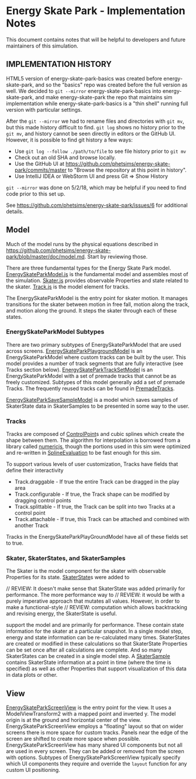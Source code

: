 # Energy Skate Park - Implementation Notes

This document contains notes that will be helpful to developers and future maintainers of this simulation.

## IMPLEMENTATION HISTORY
HTML5 version of energy-skate-park-basics was created before energy-skate-park, and so the "basics" repo was created
before the full version as well. We decided to `git --mirror` energy-skate-park-basics into energy-skate-park, and make
energy-skate-park the repo that maintains sim implementation while energy-skate-park-basics is a "thin shell" running
full version with particular settings.

After the `git --mirror` we had to rename files and directories with `git mv`, but this made history difficult to find.
`git log` shows no history prior to the `git mv`, and history cannot be seen directly in editors or the GitHub UI.
However, it is possible to find git history a few ways:
 - Use `git log --follow ./path/to/file` to see file history prior to `git mv`
 - Check out an old SHA and browse locally.
 - Use the GitHub UI at https://github.com/phetsims/energy-skate-park/commits/master to "Browse the repository at this point in history".
 - Use IntelliJ IDEA or WebStorm UI and press Git => Show History

`git --mirror` was done on 5/2/18, which may be helpful if you need to find code prior to this set up.

See https://github.com/phetsims/energy-skate-park/issues/6 for additional details.

## Model

Much of the model runs by the physical equations described in https://github.com/phetsims/energy-skate-park/blob/master/doc/model.md. Start
by reviewing those.

There are three fundamental types for the Energy Skate Park model. [EnergySkateParkModel.js](https://github.com/phetsims/energy-skate-park/blob/master/js/common/model/EnergySkatePark.js) is the fundamental model and
assembles most of the simulation. [Skater.js](https://github.com/phetsims/energy-skate-park/blob/master/js/common/model/Skater.js) provides observable
Properties and state related to the skater. [Track.js](https://github.com/phetsims/energy-skate-park/blob/master/js/common/model/Track.js) is
the model element for tracks.

The EnergySkateParkModel is the entry point for skater motion. It manages transitions for the skater between motion
in free fall, motion along the track, and motion along the ground. It steps the skater through each of these states.

### EnergySkateParkModel Subtypes
There are two primary subtypes of EnergySkateParkModel that are used across screens. [EnergySkateParkPlaygroundModel](https://github.com/phetsims/energy-skate-park/blob/master/js/common/model/EnergySkateParkPlaygroundModel.js)
is an EnergySkateParkModel where custom tracks can be built by the user. This model provides a number of track segments that are fully
interactive (see Tracks section below). [EnergySkateParkTrackSetModel](https://github.com/phetsims/energy-skate-park/blob/master/js/common/model/EnergySkateParkTrackSetModel.js)
is an EnergySkateParkModel with a set of premade tracks that cannot be as freely customized. Subtypes of this model
generally add a set of premade Tracks. The frequently reused tracks can be found in [PremadeTracks](https://github.com/phetsims/energy-skate-park/blob/master/js/common/model/PremadeTracks.js).

[EnergySkateParkSaveSampleModel](https://github.com/phetsims/energy-skate-park/blob/master/js/common/model/EnergySkateParkSaveSampleModel.js) is a model which saves samples of SkaterState data
in SkaterSamples to be presented in some way to the user.

### Tracks
Tracks are composed of [ControlPoint](https://github.com/phetsims/energy-skate-park/blob/master/js/common/model/ControlPoint.js)s and
cubic splines which create the shape between them. The algorithm for interpolation is borrowed from a library called [numericjs](http://www.numericjs.com/),
though the portions used in this sim were optimized and re-written in [SplineEvaluation](https://github.com/phetsims/energy-skate-park/blob/master/js/common/model/SplineEvaluation.js)
to be fast enough for this sim.

To support various levels of user customization, Tracks have fields that define their interactivity
 * Track.draggable - If true the entire Track can be dragged in the play area
 * Track.configurable - If true, the Track shape can be modified by dragging control points
 * Track.splittable - If true, the Track can be split into two Tracks at a control point
 * Track.attachable - If true, this Track can be attached and combined with another Track

Tracks in the EnergySkateParkPlayGroundModel have all of these fields set to true.

### Skater, SkaterStates, and SkaterSamples
The Skater is the model component for the skater with observable Properties for its state.
[SkaterState](https://github.com/phetsims/energy-skate-park/blob/master/js/common/model/SkaterState.js)s were added to

// REVIEW: It doesn't make sense that SkaterState was added primarily for performance.  The more performance way to 
// REVIEW: it would be with a purely imperative approach that mutates all values.  However, in order to make a functional-style
// REVIEW: computation which allows backtracking and revising energy, the SkaterState is useful.

support the model and are primarily for performance. These contain state information for the skater at a particular snapshot.
In a single model step, energy and state information can be re-calculated many times. SkaterStates are created or modified in these calculations so that SkaterState Properties can be set once
after all calculations are complete. And so many SkaterStates can be created in a single model step. A [SkaterSample](https://github.com/phetsims/energy-skate-park/blob/master/js/common/model/SkaterSample.js)
contains SkaterState information at a point in time (where the time is specified) as well as other Properties that
support visualization of this data in data plots or other.


## View
[EnergySkateParkScreenView](https://github.com/phetsims/energy-skate-park/blob/master/js/common/view/EnergySkateParkScreenView.js)
is the entry point for the view. It uses a ModelViewTransform2 with a mapped point and inverted y. The model origin is at the ground and
horizontal center of the view. EnergySkateParkScreenView employs a "floating" layout so that on wider screens there is more
space for custom tracks. Panels near the edge of the screen are shifted to create more space when possible.
EnergySkateParkScreenView has many shared UI components but not all are used in every screen. They can be added or
removed from the screen with options. Subtypes of EnergySkateParkScreenView typically specify which UI components
they require and override the `layout` function for any custom UI positioning.


